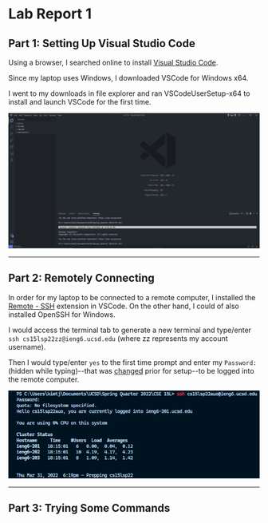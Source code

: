 # Lab Report 1
## Part 1: Setting Up Visual Studio Code
Using a browser, I searched online to install [Visual Studio Code](https://code.visualstudio.com/).

Since my laptop uses Windows, I downloaded VSCode for Windows x64.

I went to my downloads in file explorer and ran VSCodeUserSetup-x64 to install and launch VSCode for the first time.

![Image](https://raw.githubusercontent.com/JSN3/cse15l-lab-reports/main/Lab%201%20-%20Part%201.png)
***
## Part 2: Remotely Connecting
In order for my laptop to be connected to a remote computer, I installed the [Remote - SSH](https://marketplace.visualstudio.com/items?itemName=ms-vscode-remote.remote-ssh) extension in VSCode. On the other hand, I could of also installed OpenSSH for Windows.

I would access the terminal tab to generate a new terminal and type/enter `ssh cs15lsp22zz@ieng6.ucsd.edu` (where zz represents my account username).

Then I would type/enter `yes` to the first time prompt and enter my `Password:` (hidden while typing)--that was [changed](https://sdacs.ucsd.edu/~icc/index.php) prior for setup--to be logged into the remote computer.

![Image](https://raw.githubusercontent.com/JSN3/cse15l-lab-reports/main/Lab%201%20-%20Part%203.png)
***
## Part 3: Trying Some Commands

